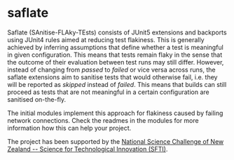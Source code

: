 # saflate  

Saflate (SAnitise-FLAky-TEsts) consists of JUnit5 extensions and backports using JUnit4 rules aimed at reducing test flakiness. This is generally achieved by inferring assumptions that define whether a test is meaningful in given configuration. This means that tests remain flaky in the sense that the outcome of their evaluation between test runs may still differ. However, instead of changing from *passed* to *failed* or vice versa across runs, the saflate extensions aim to sanitise tests that would otherwise fail, i.e. they will be reported as *skipped* instead of *failed*. This means that builds can still proceed as tests that are not meaningful in a certain configuration are sanitised on-the-fly. 

The initial modules implement this approach for flakiness caused by failing network connections. Check the readmes in the modules for more information how this can help your project.

The project has been supported by the [National Science Challenge of New Zealand -- Science for Technological Innovation (SFTI)](https://www.sftichallenge.govt.nz/).